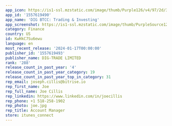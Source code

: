 ```yaml
---
app_icon: https://is1-ssl.mzstatic.com/image/thumb/Purple126/v4/97/2d/3d/972d3dd3-f707-dbe6-ca03-1e95f4a3e4bb/AppIcon-0-0-1x_U007emarketing-0-8-0-0-sRGB-85-220.png/1024x1024bb.png
app_id: '1557619490'
app_name: 'DIG BTCC: Trading & Investing'
app_screenshot: https://is1-ssl.mzstatic.com/image/thumb/PurpleSource126/v4/44/b4/c4/44b4c4db-f710-80eb-e1d4-cd78acafa4a1/2fbb01df-b952-498f-809a-2a01f89f0d1c_202206_AppstorePreview_1242x2688_EN_1.png/1242x2688bb.png
category: Finance
country: US
id: KwHkC7Su6ewu
language: en
most_recent_release: '2024-01-17T00:00:00'
publisher_id: '1557619493'
publisher_name: DIG-TRADE LIMITED
rank: '288'
release_count_in_past_year: '4'
release_count_in_past_year_category: 19
release_count_in_past_year_top_in_category: 31
rep_email: joseph.cillis@bitrise.io
rep_first_name: Joe
rep_full_name: Joe Cillis
rep_linkedin: https://www.linkedin.com/in/joecillis
rep_phone: +1 518-258-1902
rep_photo: joe.jpg
rep_title: Account Manager
store: itunes_connect
---
```

